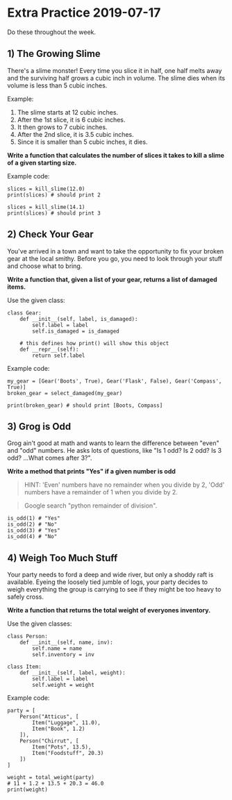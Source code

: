 # Extra Practice 2019-07-17
Do these throughout the week.

## 1) The Growing Slime
There's a slime monster! Every time you slice it in half, one half melts away and the surviving half grows a cubic inch in volume. The slime dies when its volume is less than 5 cubic inches.

Example:

1. The slime starts at 12 cubic inches.
2. After the 1st slice, it is 6 cubic inches.
3. It then grows to 7 cubic inches.
4. After the 2nd slice, it is 3.5 cubic inches.
5. Since it is smaller than 5 cubic inches, it dies.

**Write a function that calculates the number of slices it takes to kill a slime of a given starting size.**

Example code:

```
slices = kill_slime(12.0)
print(slices) # should print 2

slices = kill_slime(14.1)
print(slices) # should print 3
```

## 2) Check Your Gear
You've arrived in a town and want to take the opportunity to fix your broken gear at the local smithy. Before you go, you need to look through your stuff and choose what to bring.

**Write a function that, given a list of your gear, returns a list of damaged items.**

Use the given class:
```
class Gear:
    def __init__(self, label, is_damaged):
        self.label = label
        self.is_damaged = is_damaged

    # this defines how print() will show this object
    def __repr__(self): 
        return self.label
```
Example code:
```
my_gear = [Gear('Boots', True), Gear('Flask', False), Gear('Compass', True)]
broken_gear = select_damaged(my_gear)

print(broken_gear) # should print [Boots, Compass]
```

## 3) Grog is Odd
Grog ain't good at math and wants to learn the difference between "even" and "odd" numbers. He asks lots of questions, like "Is 1 odd? Is 2 odd? Is 3 odd? ...What comes after 3?".

**Write a method that prints "Yes" if a given number is odd** 

> HINT: 'Even' numbers have no remainder when you divide by 2, 'Odd' numbers have a remainder of 1 when you divide by 2. 

> Google search "python remainder of division".

```
is_odd(1) # "Yes"
is_odd(2) # "No"
is_odd(3) # "Yes"
is_odd(4) # "No"
```

## 4) Weigh Too Much Stuff
Your party needs to ford a deep and wide river, but only a shoddy raft is available. Eyeing the loosely tied jumble of logs, your party decides to weigh everything the group is carrying to see if they might be too heavy to safely cross.

**Write a function that returns the total weight of everyones inventory.**

Use the given classes:
```
class Person:
    def __init__(self, name, inv):
        self.name = name
        self.inventory = inv

class Item:
    def __init__(self, label, weight):
        self.label = label
        self.weight = weight
```
Example code:
```
party = [
    Person("Atticus", [
        Item("Luggage", 11.0),
        Item("Book", 1.2)
    ]),
    Person("Chirrut", [
        Item("Pots", 13.5),
        Item("Foodstuff", 20.3)
    ])
]

weight = total_weight(party)
# 11 + 1.2 + 13.5 + 20.3 = 46.0
print(weight)  
```